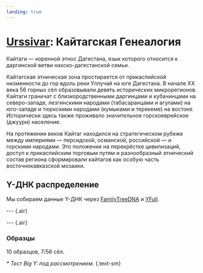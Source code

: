 ```yaml
---
landing: true
---
```


<script setup lang="ts">
import DNATable from "@/components/DNATable.vue";
import DNAChart from "@/components/DNAChart.vue";
</script>

# [Urssivar](../index#кайтагская-генеалогия): Кайтагская Генеалогия

Кайтаги — коренной этнос Дагестана, язык которого относится к даргинской ветви нахско-дагестанской семьи.

Кайтагская этническая зона простирается от прикаспийской низменности до гор вдоль реки Уллучай на юге Дагестана. В начале XX века 56 горных сёл образовывали девять исторических микрорегионов. Кайтаги граничат с близкородственными даргинцами и кубачинцами на северо-западе, лезгинскими народами (табасаранцами и агулами) на юго-западе и тюркскими народами (кумыками и терекеме) на востоке. Исторически здесь также проживало значительное горскоеврейское (джуури) население.

На протяжении веков Кайтаг находился на стратегическом рубеже между империями — персидской, османской, российской — и горскими народами. Это положение на перекрёстке цивилизаций, доступ к прикаспийским торговым путям и разнообразный этнический состав региона сформировали кайтагов как особую часть восточнокавказской мозаики.

## Y-ДНК распределение

Мы собираем данные Y-ДНК через [FamilyTreeDNA](https://www.familytreedna.com/groups/kaitag/about) и [YFull](https://www.yfull.com/groups/kaitag/).

--- {.air}

<DNAChart/>

--- {.air}

### Образцы

10 образцов, 7/56 сёл.

<DNATable />

_\* Тест Big Y: под рассмотрением._ {.text-sm}
